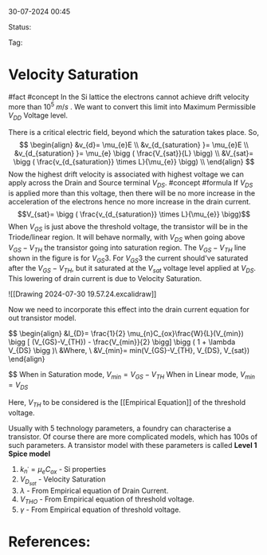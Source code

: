 30-07-2024 00:45

Status:

Tag:


# Velocity Saturation

#fact  #concept In the Si lattice the electrons cannot achieve drift velocity more than $10^{5} \;{m/s}$ . We want to convert this limit into Maximum Permissible $V_{DD}$ Voltage level.

There is a critical electric field, beyond which the saturation takes place. So,
$$
\begin{align}
&v_{d}= \mu_{e}E \\
&v_{d_{saturation} }= \mu_{e}E \\
&v_{d_{saturation} }= \mu_{e} \bigg (  \frac{V_{sat}}{L} \bigg) \\
&V_{sat}=   \bigg (  \frac{v_{d_{saturation}} \times L}{\mu_{e}} \bigg) \\
\end{align}
$$
Now the highest drift velocity is associated with highest voltage we can apply across the Drain and Source terminal $V_{DS}$.
#concept #formula If $V_{DS}$ is applied more than this voltage, then there will be no more increase in the acceleration of the electrons hence no more increase in the drain current.$$V_{sat}=   \bigg (  \frac{v_{d_{saturation}} \times L}{\mu_{e}} \bigg)$$
When $V_{GS}$ is  just above the threshold voltage, the transistor will be in the Triode/linear region. It will behave normally, with $V_{DS}$ when going above $V_{GS}-V_{TH}$ the transistor going into saturation region. The $V_{GS}-V_{TH}$ line shown in the figure is for $V_{GS}3$. 
For $V_{GS}3$ the current should've saturated after the $V_{GS}- V_{TH}$, but it saturated at the $V_{sat}$ voltage level applied at $V_{DS}$. This lowering of drain current is due to Velocity Saturation.

![[Drawing 2024-07-30 19.57.24.excalidraw]]

Now we need to incorporate this effect into the drain current equation for out transistor model.


$$
\begin{align}
&I_{D}= \frac{1}{2} \mu_{n}C_{ox}\frac{W}{L}(V_{min}) \bigg [ (V_{GS}-V_{TH}) - \frac{V_{min}}{2} \bigg] \bigg ( 1 + \lambda V_{DS} \bigg )\\
&Where, \\
&V_{min}= min(V_{GS}-V_{TH}, V_{DS}, V_{sat})
\end{align}

$$
When in Saturation mode,
$V_{min} =  V_{GS}-V_{TH}$ 
When in Linear mode,
$V_{min} =  V_{DS}$ 

Here, $V_{TH}$ to be considered is the [[Empirical Equation]] of the threshold voltage.

Usually with 5 technology parameters, a foundry can characterise a transistor. Of course there are more complicated models, which has 100s of such parameters. A transistor model with these parameters is called **Level 1 Spice model**
1. $k_{n^{'}}= \mu_{e}C_{ox}$ - Si properties
2. $V_{D_{sat}}$ - Velocity Saturation
3. $\lambda$ - From Empirical equation of Drain Current.
4. $V_{THO}$ - From Empirical equation of threshold voltage.
5. $\gamma$ - From Empirical equation of threshold voltage.
# References:

